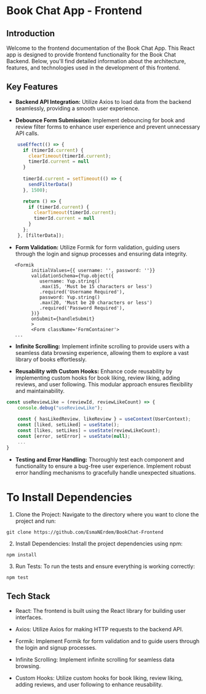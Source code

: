 # Book Chat App - Frontend

## Introduction

Welcome to the frontend documentation of the Book Chat App. This React app is designed to provide frontend functionality for the Book Chat Backend. Below, you'll find detailed information about the architecture, features, and technologies used in the development of this frontend.

## Key Features

- **Backend API Integration:** Utilize Axios to load data from the backend seamlessly, providing a smooth user experience.

- **Debounce Form Submission:** Implement debouncing for book and review filter forms to enhance user experience and prevent unnecessary API calls.

```javascript
    useEffect(() => {
      if (timerId.current) {
        clearTimeout(timerId.current);
        timerId.current = null
      }
      
      timerId.current = setTimeout(() => {
        sendFilterData()
      }, 1500);

      return () => {
        if (timerId.current) {
          clearTimeout(timerId.current);
          timerId.current = null
        }
      };
    }, [filterData]);    
```
- **Form Validation:** Utilize Formik for form validation, guiding users through the login and signup processes and ensuring data integrity.

```JSX
   <Formik
         initialValues={{ username: '', password: ''}}
         validationSchema={Yup.object({
            username: Yup.string()
            .max(15, 'Must be 15 characters or less')
            .required('Username Required'),
            password: Yup.string()
            .max(20, 'Must be 20 characters or less')
            .required('Password Required'),
         })}
         onSubmit={handleSubmit} 
         >
         <Form className='FormContainer'>
   ...
```

- **Infinite Scrolling:** Implement infinite scrolling to provide users with a seamless data browsing experience, allowing them to explore a vast library of books effortlessly.

- **Reusability with Custom Hooks:** Enhance code reusability by implementing custom hooks for book liking, review liking, adding reviews, and user following. This modular approach ensures flexibility and maintainability.

```javascript
const useReviewLike = (reviewId, reviewLikeCount) => {   
    console.debug("useReviewLike"); 
  
    const { hasLikedReview, likeReview } = useContext(UserContext);
    const [liked, setLiked] = useState();
    const [likes, setLikes] = useState(reviewLikeCount);
    const [error, setError] = useState(null);
    ...
}
```
- **Testing and Error Handling:** Thoroughly test each component and functionality to ensure a bug-free user experience. Implement robust error handling mechanisms to gracefully handle unexpected situations.

# To Install Dependencies

1. Clone the Project: Navigate to the directory where you want to clone the project and run:

```
git clone https://github.com/EsmaNErdem/BookChat-Frontend
```

2. Install Dependencies: Install the project dependencies using npm:

```
npm install
```

3. Run Tests: To run the tests and ensure everything is working correctly:

```
npm test
```

## Tech Stack

- React: The frontend is built using the React library for building user interfaces.

- Axios: Utilize Axios for making HTTP requests to the backend API.

- Formik: Implement Formik for form validation and to guide users through the login and signup processes.

- Infinite Scrolling: Implement infinite scrolling for seamless data browsing.

- Custom Hooks: Utilize custom hooks for book liking, review liking, adding reviews, and user following to enhance reusability.
